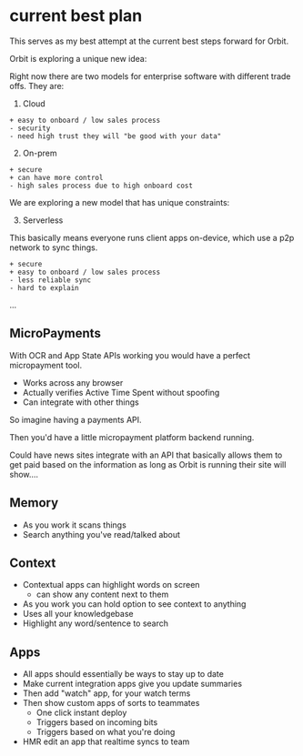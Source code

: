 # current best plan

This serves as my best attempt at the current best steps forward for Orbit.

Orbit is exploring a unique new idea:

Right now there are two models for enterprise software with different trade offs. They are:

1. Cloud

```
+ easy to onboard / low sales process
- security
- need high trust they will "be good with your data"
```

2. On-prem

```
+ secure
+ can have more control
- high sales process due to high onboard cost
```

We are exploring a new model that has unique constraints:

3. Serverless

This basically means everyone runs client apps on-device, which use a p2p network to sync things.

```
+ secure
+ easy to onboard / low sales process
- less reliable sync
- hard to explain
```

...

## MicroPayments

With OCR and App State APIs working you would have a perfect micropayment tool.

- Works across any browser
- Actually verifies Active Time Spent without spoofing
- Can integrate with other things

So imagine having a payments API.

Then you'd have a little micropayment platform backend running.

Could have news sites integrate with an API that basically allows them to get paid based on the information as long as Orbit is running their site will show....

## Memory

- As you work it scans things
- Search anything you've read/talked about

## Context

- Contextual apps can highlight words on screen
  - can show any content next to them
- As you work you can hold option to see context to anything
- Uses all your knowledgebase
- Highlight any word/sentence to search

## Apps

- All apps should essentially be ways to stay up to date
- Make current integration apps give you update summaries
- Then add "watch" app, for your watch terms
- Then show custom apps of sorts to teammates
  - One click instant deploy
  - Triggers based on incoming bits
  - Triggers based on what you're doing
- HMR edit an app that realtime syncs to team

